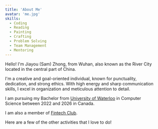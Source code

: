 ```yaml
---
title: 'About Me'
avatar: 'me.jpg'
skills:
  - Coding
  - Reading
  - Painting
  - Crafting
  - Problem Solving
  - Team Management
  - Mentoring
---
```


Hello! I'm Jiayou (Sam) Zhong, from Wuhan, also known as the River City located in the central part of China.

I'm a creative and goal-oriented individual, known for punctuality, dedication, and strong ethics. With high energy and sharp communication skills, I excel in organization and meticulous attention to detail.

I am pursuing my Bachelor from [University of Waterloo](https://cs.uwaterloo.ca/) in Computer Science between 2022 and 2026 in Canada.

I am also a member of [Fintech Club](https://wlufintech.com/).

Here are a few of the other activities that I love to do!
